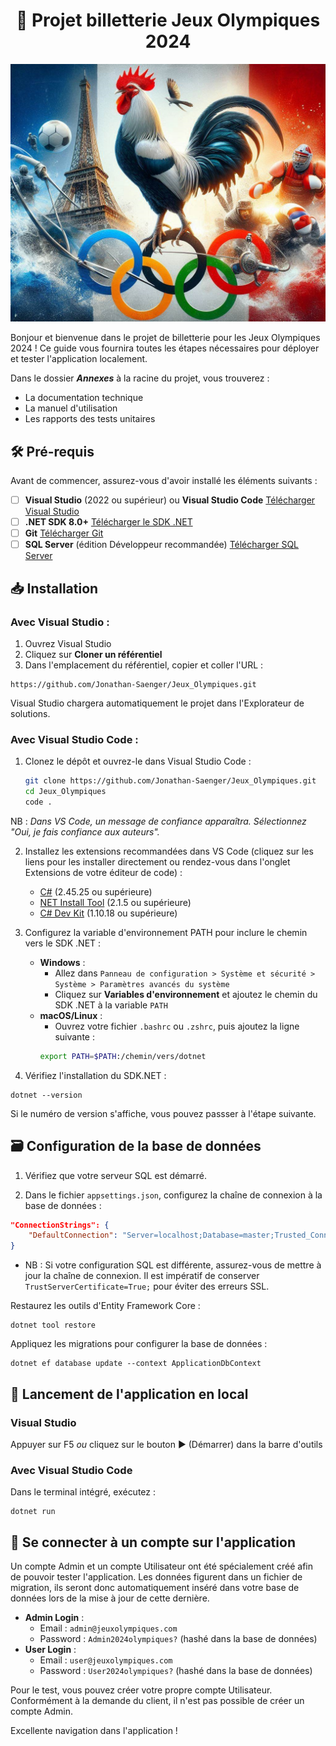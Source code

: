 ﻿<h1 align="center">🏅 Projet billetterie Jeux Olympiques 2024 </h1>

<img src="wwwroot/images/readme.png" alt="Logo"></p>


Bonjour et bienvenue dans le projet de billetterie pour les Jeux Olympiques 2024 ! Ce guide vous fournira toutes les 
étapes nécessaires pour déployer et tester l'application localement.

Dans le dossier ***Annexes*** à la racine du projet, vous trouverez : 
* La documentation technique 
* La manuel d'utilisation
* Les rapports des tests unitaires

<h2> 🛠 Pré-requis </h2>

Avant de commencer, assurez-vous d'avoir installé les éléments suivants :

- [ ] **Visual Studio** (2022 ou supérieur) ou **Visual Studio Code** [Télécharger Visual Studio](https://visualstudio.microsoft.com/fr/downloads/?cid=learn-onpage-download-cta)
- [ ] **.NET SDK 8.0+** [Télécharger le SDK .NET](https://dotnet.microsoft.com/en-us/download/dotnet/8.0)
- [ ] **Git** [Télécharger Git](https://git-scm.com/downloads)
- [ ] **SQL Server** (édition Développeur recommandée) [Télécharger SQL Server](https://www.microsoft.com/fr-fr/sql-server/sql-server-downloads)

<h2>📥 Installation  </h2>

<h3> Avec Visual Studio : </h3>

1. Ouvrez Visual Studio
2. Cliquez sur <b>Cloner un référentiel</b>
3. Dans l'emplacement du référentiel, copier et coller l'URL :  

```
https://github.com/Jonathan-Saenger/Jeux_Olympiques.git
```

Visual Studio chargera automatiquement le projet dans l'Explorateur de solutions.

<h3> Avec Visual Studio Code : </h3>

1. Clonez le dépôt et ouvrez-le dans Visual Studio Code :
    ```bash
    git clone https://github.com/Jonathan-Saenger/Jeux_Olympiques.git
    cd Jeux_Olympiques
    code .
    ```

NB : <i> Dans VS Code, un message de confiance apparaîtra. Sélectionnez "Oui, je fais confiance aux auteurs". </i>

2. Installez les extensions recommandées dans VS Code (cliquez sur les liens pour les installer directement ou rendez-vous dans l'onglet Extensions de votre éditeur de code) :
   - [C#](https://marketplace.visualstudio.com/items?itemName=ms-dotnettools.csharp) (2.45.25 ou supérieure)
   - [NET Install Tool](https://marketplace.visualstudio.com/items?itemName=ms-dotnettools.vscode-dotnet-runtime) (2.1.5 ou supérieure)
   - [C# Dev Kit](https://marketplace.visualstudio.com/items?itemName=ms-dotnettools.csdevkit) (1.10.18 ou supérieure)

3. Configurez la variable d'environnement PATH pour inclure le chemin vers le SDK .NET :
   - **Windows** : 
     - Allez dans `Panneau de configuration > Système et sécurité > Système > Paramètres avancés du système`
     - Cliquez sur **Variables d'environnement** et ajoutez le chemin du SDK .NET à la variable `PATH`
   - **macOS/Linux** : 
     - Ouvrez votre fichier `.bashrc` ou `.zshrc`, puis ajoutez la ligne suivante :
     ```bash
     export PATH=$PATH:/chemin/vers/dotnet
     ```

4. Vérifiez l'installation du SDK.NET :
```
dotnet --version
```
Si le numéro de version s'affiche, vous pouvez passser à l'étape suivante.

<h2>🗃 Configuration de la base de données </h2>

1. Vérifiez que votre serveur SQL est démarré.

2. Dans le fichier `appsettings.json`, configurez la chaîne de connexion à la base de données :

```json
"ConnectionStrings": {
    "DefaultConnection": "Server=localhost;Database=master;Trusted_Connection=True;TrustServerCertificate=True;"
}
```
- NB : Si votre configuration SQL est différente, assurez-vous de mettre à jour la chaîne de connexion. Il est impératif de conserver `TrustServerCertificate=True;` pour éviter des erreurs SSL.


Restaurez les outils d'Entity Framework Core :
```
dotnet tool restore
```

Appliquez les migrations pour configurer la base de données : 
```
dotnet ef database update --context ApplicationDbContext
```

<h2> 🚀 Lancement de l'application en local </h2>

<h3> Visual Studio </h3>

Appuyer sur  F5  <i> ou </i> cliquez sur le bouton  ▶️ (Démarrer) dans la barre d'outils

<h3> Avec Visual Studio Code </h3>

Dans le terminal intégré, exécutez :
```
dotnet run 
```

<h2> 🔐  Se connecter à un compte sur l'application </h2>

<p> Un compte Admin et un compte Utilisateur ont été spécialement créé afin de pouvoir tester
l'application. Les données figurent dans un fichier de migration, ils seront donc automatiquement inséré
dans votre base de données lors de la mise à jour de cette dernière. </p>

 - **Admin Login** : 
     - Email : `admin@jeuxolympiques.com`
     - Password : `Admin2024olympiques?` (hashé dans la base de données)
 - **User Login** : 
     - Email : `user@jeuxolympiques.com`
     - Password : `User2024olympiques?` (hashé dans la base de données)

Pour le test, vous pouvez créer votre propre compte Utilisateur. Conformément à la demande du client, il n'est pas possible 
de créer un compte Admin. 



Excellente navigation dans l'application !